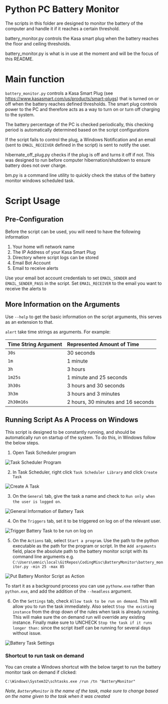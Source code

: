 # Python PC Battery Monitor
The scripts in this folder are designed to monitor the battery of the computer and handle it if it reaches a certain threshold.

battery_monitor.py controls the Kasa smart plug when the battery reaches the floor and ceiling thresholds.

battery_monitor.py is what is in use at the moment and will be the focus of this README.

# Main function
`battery_monitor.py` controls a Kasa Smart Plug (see https://www.kasasmart.com/us/products/smart-plugs) that is turned on or off when the battery reaches defined thresholds. The smart plug controls power to the PC and therefore acts as a way to turn on or turn off charging to the system.

The battery percentage of the PC is checked periodically, this checking period is automatically determined based on the script configurations

If the script fails to control the plug, a Windows Notification and an email (sent to `EMAIL_RECEIVER` defined in the script) is sent to notify the user.

hibernate_off_plug.py checks if the plug is off and turns it off if not. This was designed to run before computer hibernation/shutdown to ensure battery does not over charge.

bm.py is a command line utility to quickly check the status of the battery monitor windows scheduled task.


# Script Usage
## Pre-Configuration
Before the script can be used, you will need to have the following information
1. Your home wifi network name
2. The IP Address of your Kasa Smart Plug
3. Directory where script logs can be stored
4. Email Bot Account
5. Email to receive alerts

Use your email bot account credentials to set `EMAIL_SENDER` and `EMAIL_SENDER_PASS` in the script. Set `EMAIL_RECEIVER` to the email you want to receive the alerts to

## More Information on the Arguments
Use `--help` to get the basic information on the script arguments, this serves as an extension to that.

`alert` take time strings as arguments. For example:

| Time String Argument	| Represented Amount of Time 			|
| :---      			|    :---     							|
| `30s` 				| 30 seconds 							|
| `1m` 					| 1 minute 								|
| `3h` 					| 3 hours 								|
| `1m25s` 				| 1 minute and 25 seconds 				|
| `3h30s` 				| 3 hours and 30 seconds 				|
| `3h3m` 				| 3 hours and 3 minutes 				|
| `2h30m16s` 			| 2 hours, 30 minutes and 16 seconds 	|

## Running Script As A Process on Windows
This script is designed to be constantly running, and should be automatically run on startup of the system. To do this, in Windows follow the below steps.

1. Open Task Scheduler program 

![Task Scheduler Program](/Python-PC-Battery-Monitor/doc/task_scheduler_program_on_start.png?raw=true "Task Scheduler Program")

2. In Task Scheduler, right click `Task Scheduler Library` and click `Create Task` 

![Create A Task](/Python-PC-Battery-Monitor/doc/create_task.png?raw=true "Create a Task")

3. On the `General` tab, give the task a name and check to `Run only when the user is logged on`. 

![General Information of Battery Task](/Python-PC-Battery-Monitor/doc/battery_task_general.png?raw=true "General Information of Battery Task")

4. On the `Triggers` tab, set it to be triggered on log on of the relevant user. 

![Trigger Battery Task to be run on log on](/Python-PC-Battery-Monitor/doc/battery_task_triggers.png?raw=true "Trigger Battery Task to be run on log on")

5. On the `Actions` tab, select `Start a program`. Use the path to the python executable as the path for the program or script. In the `Add arguments` field, place the absolute path to the battery monitor script with its command line arguments e.g. `C:\Users\omnic\local\GitRepos\CodingMisc\BatteryMonitor\battery_monitor.py -min 25 -max 85` 

![Put Battery Monitor Script as Action](/Python-PC-Battery-Monitor/doc/battery_task_actions.png?raw=true "Put Battery Monitor Script as Action")

To start it as a background process you can use `pythonw.exe` rather than `python.exe`, and add the addition of the `--headless` argument.

6. On the `Settings` tab, check `Allow task to be run on demand`. This will allow you to run the task immediately. Also select `Stop the existing instance` from the drop down of the rules when task is already running. This will make sure the on demand run will override any existing instance. Finally make sure to UNCHECK `Stop the task if it runs longer than:` since the script itself can be running for several days without issue.

![Battery Task Settings](/Python-PC-Battery-Monitor/doc/battery_task_settings.png?raw=true "Battery Task Settings")

### Shortcut to run task on demand
You can create a Windows shortcut with the below target to run the battery monitor task on demand if clicked:
```
C:\Windows\System32\schtasks.exe /run /tn "BatteryMonitor"
```
*Note, `BatteryMonitor` is the name of the task, make sure to change based on the name given to the task when it was created*
